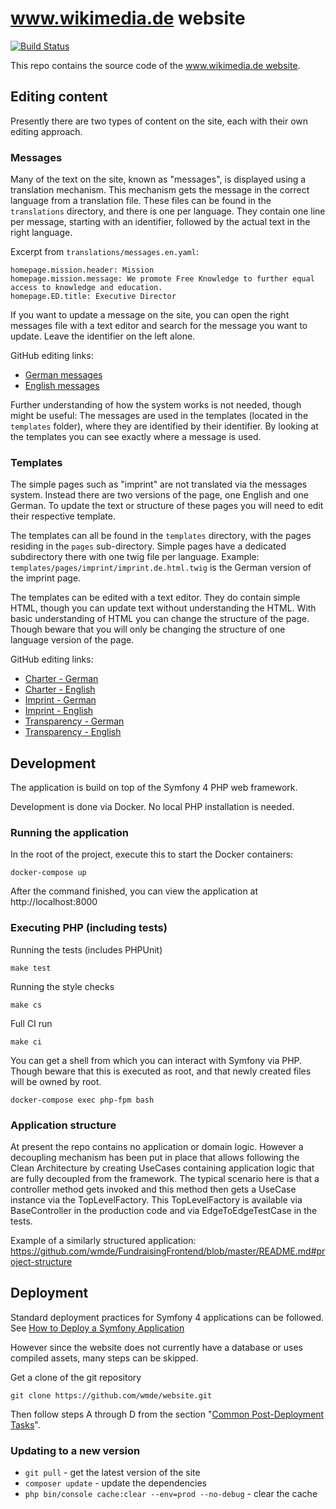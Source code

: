 # www.wikimedia.de website

[![Build Status](https://travis-ci.org/wmde/website.svg?branch=master)](https://travis-ci.org/wmde/website)

This repo contains the source code of the [www.wikimedia.de website](https://www.wikimedia.de).

## Editing content

Presently there are two types of content on the site, each with their own editing approach.

### Messages

Many of the text on the site, known as "messages", is displayed using a translation mechanism. This mechanism gets the
message in the correct language from a translation file. These files can be found in the `translations` directory, and
there is one per language. They contain one line per message, starting with an identifier, followed by the actual text
in the right language.

Excerpt from `translations/messages.en.yaml`:

	homepage.mission.header: Mission
	homepage.mission.message: We promote Free Knowledge to further equal access to knowledge and education.
	homepage.ED.title: Executive Director

If you want to update a message on the site, you can open the right messages file with a text editor and search
for the message you want to update. Leave the identifier on the left alone.

GitHub editing links:

* [German messages](https://github.com/wmde/website/edit/master/translations/messages.de.yaml)
* [English messages](https://github.com/wmde/website/edit/master/translations/messages.en.yaml)

Further understanding of how the system works is not needed, though might be useful:
The messages are used in the templates (located in the `templates` folder), where they are identified by their
identifier. By looking at the templates you can see exactly where a message is used.

### Templates

The simple pages such as "imprint" are not translated via the messages system. Instead there are two versions of the
page, one English and one German. To update the text or structure of these pages you will need to edit their respective
template.

The templates can all be found in the `templates` directory, with the pages residing in the `pages`
sub-directory. Simple pages have a dedicated subdirectory there with one twig file per language. Example:
`templates/pages/imprint/imprint.de.html.twig` is the German version of the imprint page.

The templates can be edited with a text editor. They do contain simple HTML, though you can update text without
understanding the HTML. With basic understanding of HTML you can change the structure of the page. Though beware
that you will only be changing the structure of one language version of the page.

GitHub editing links:

* [Charter - German](https://github.com/wmde/website/edit/master/templates/pages/charter/charter.de.html.twig)
* [Charter - English](https://github.com/wmde/website/edit/master/templates/pages/charter/charter.en.html.twig)
* [Imprint - German](https://github.com/wmde/website/edit/master/templates/pages/imprint/imprint.de.html.twig)
* [Imprint - English](https://github.com/wmde/website/edit/master/templates/pages/imprint/imprint.en.html.twig)
* [Transparency - German](https://github.com/wmde/website/edit/master/templates/pages/transparency/transparency.de.html.twig)
* [Transparency - English](https://github.com/wmde/website/edit/master/templates/pages/transparency/transparency.en.html.twig)

## Development

The application is build on top of the Symfony 4 PHP web framework.

Development is done via Docker. No local PHP installation is needed.

### Running the application

In the root of the project, execute this to start the Docker containers:

    docker-compose up

After the command finished, you can view the application at http://localhost:8000

### Executing PHP (including tests)
    
Running the tests (includes PHPUnit)

	make test
   
Running the style checks

	make cs
   
Full CI run

	make ci

You can get a shell from which you can interact with Symfony via PHP. Though beware that this is executed as root,
and that newly created files will be owned by root.

    docker-compose exec php-fpm bash
    
### Application structure

At present the repo contains no application or domain logic. However a decoupling mechanism has been put in place
that allows following the Clean Architecture by creating UseCases containing application logic that are fully
decoupled from the framework. The typical scenario here is that a controller method gets invoked and this method
then gets a UseCase instance via the TopLevelFactory. This TopLevelFactory is available via BaseController in
the production code and via EdgeToEdgeTestCase in the tests.

Example of a similarly structured application:
https://github.com/wmde/FundraisingFrontend/blob/master/README.md#project-structure

## Deployment

Standard deployment practices for Symfony 4 applications can be followed. See
[How to Deploy a Symfony Application](https://symfony.com/doc/current/deployment.html)

However since the website does not currently have a database or uses compiled assets, many steps can be skipped.

Get a clone of the git repository

	git clone https://github.com/wmde/website.git
	
Then follow steps A through D from the section
"[Common Post-Deployment Tasks](https://symfony.com/doc/current/deployment.html#common-post-deployment-tasks)".

### Updating to a new version

* `git pull` - get the latest version of the site
* `composer update` - update the dependencies
* `php bin/console cache:clear --env=prod --no-debug` - clear the cache
